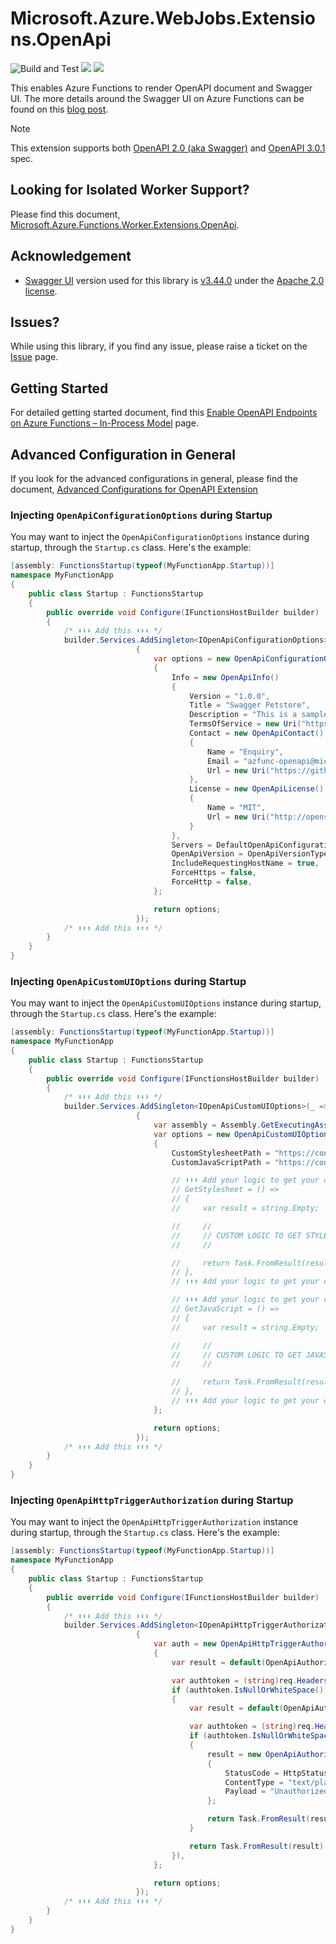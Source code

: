 # Microsoft.Azure.WebJobs.Extensions.OpenApi #

![Build and Test](https://github.com/Azure/azure-functions-openapi-extension/workflows/Build%20and%20Test/badge.svg) [![](https://img.shields.io/nuget/dt/Microsoft.Azure.WebJobs.Extensions.OpenApi.svg)](https://www.nuget.org/packages/Microsoft.Azure.WebJobs.Extensions.OpenApi/) [![](https://img.shields.io/nuget/v/Microsoft.Azure.WebJobs.Extensions.OpenApi.svg)](https://www.nuget.org/packages/Microsoft.Azure.WebJobs.Extensions.OpenApi/)

This enables Azure Functions to render OpenAPI document and Swagger UI. The more details around the Swagger UI on Azure Functions can be found on this [blog post](https://techcommunity.microsoft.com/t5/apps-on-azure/create-and-publish-openapi-enabled-azure-functions-with-visual/ba-p/2381067?WT.mc_id=dotnet-0000-juyoo).

> [!NOTE]
> This extension supports both [OpenAPI 2.0 (aka Swagger)](https://github.com/OAI/OpenAPI-Specification/blob/master/versions/2.0.md) and [OpenAPI 3.0.1](https://github.com/OAI/OpenAPI-Specification/blob/master/versions/3.0.1.md) spec.


## Looking for Isolated Worker Support? ##

Please find this document, [Microsoft.Azure.Functions.Worker.Extensions.OpenApi](./openapi-out-of-proc.md).


## Acknowledgement ##

* [Swagger UI](https://github.com/swagger-api/swagger-ui) version used for this library is [v3.44.0](https://github.com/swagger-api/swagger-ui/releases/tag/v3.44.0) under the [Apache 2.0 license](https://opensource.org/licenses/Apache-2.0).


## Issues? ##

While using this library, if you find any issue, please raise a ticket on the [Issue](https://github.com/Azure/azure-functions-openapi-extension/issues) page.


## Getting Started ##

For detailed getting started document, find this [Enable OpenAPI Endpoints on Azure Functions &ndash; In-Process Model](enable-open-api-endpoints-in-proc.md) page.


## Advanced Configuration in General ##

If you look for the advanced configurations in general, please find the document, [Advanced Configurations for OpenAPI Extension](./openapi.md)


### Injecting `OpenApiConfigurationOptions` during Startup ###

You may want to inject the `OpenApiConfigurationOptions` instance during startup, through the `Startup.cs` class. Here's the example:

```csharp
[assembly: FunctionsStartup(typeof(MyFunctionApp.Startup))]
namespace MyFunctionApp
{
    public class Startup : FunctionsStartup
    {
        public override void Configure(IFunctionsHostBuilder builder)
        {
            /* ⬇️⬇️⬇️ Add this ⬇️⬇️⬇️ */
            builder.Services.AddSingleton<IOpenApiConfigurationOptions>(_ =>
                            {
                                var options = new OpenApiConfigurationOptions()
                                {
                                    Info = new OpenApiInfo()
                                    {
                                        Version = "1.0.0",
                                        Title = "Swagger Petstore",
                                        Description = "This is a sample server Petstore API designed by [http://swagger.io](http://swagger.io).",
                                        TermsOfService = new Uri("https://github.com/Azure/azure-functions-openapi-extension"),
                                        Contact = new OpenApiContact()
                                        {
                                            Name = "Enquiry",
                                            Email = "azfunc-openapi@microsoft.com",
                                            Url = new Uri("https://github.com/Azure/azure-functions-openapi-extension/issues"),
                                        },
                                        License = new OpenApiLicense()
                                        {
                                            Name = "MIT",
                                            Url = new Uri("http://opensource.org/licenses/MIT"),
                                        }
                                    },
                                    Servers = DefaultOpenApiConfigurationOptions.GetHostNames(),
                                    OpenApiVersion = OpenApiVersionType.V2,
                                    IncludeRequestingHostName = true,
                                    ForceHttps = false,
                                    ForceHttp = false,
                                };

                                return options;
                            });
            /* ⬆️⬆️⬆️ Add this ⬆️⬆️⬆️ */
        }
    }
}
```


### Injecting `OpenApiCustomUIOptions` during Startup ###

You may want to inject the `OpenApiCustomUIOptions` instance during startup, through the `Startup.cs` class. Here's the example:

```csharp
[assembly: FunctionsStartup(typeof(MyFunctionApp.Startup))]
namespace MyFunctionApp
{
    public class Startup : FunctionsStartup
    {
        public override void Configure(IFunctionsHostBuilder builder)
        {
            /* ⬇️⬇️⬇️ Add this ⬇️⬇️⬇️ */
            builder.Services.AddSingleton<IOpenApiCustomUIOptions>(_ =>
                            {
                                var assembly = Assembly.GetExecutingAssembly();
                                var options = new OpenApiCustomUIOptions(assembly)
                                {
                                    CustomStylesheetPath = "https://contoso.com/dist/my-custom.css",
                                    CustomJavaScriptPath = "https://contoso.com/dist/my-custom.js",

                                    // ⬇️⬇️⬇️ Add your logic to get your custom stylesheet ⬇️⬇️⬇️
                                    // GetStylesheet = () =>
                                    // {
                                    //     var result = string.Empty;

                                    //     //
                                    //     // CUSTOM LOGIC TO GET STYLESHEET
                                    //     //

                                    //     return Task.FromResult(result);
                                    // },
                                    // ⬆️⬆️⬆️ Add your logic to get your custom stylesheet ⬆️⬆️⬆️

                                    // ⬇️⬇️⬇️ Add your logic to get your custom JavaScript ⬇️⬇️⬇️
                                    // GetJavaScript = () =>
                                    // {
                                    //     var result = string.Empty;

                                    //     //
                                    //     // CUSTOM LOGIC TO GET JAVASCRIPT
                                    //     //

                                    //     return Task.FromResult(result);
                                    // },
                                    // ⬆️⬆️⬆️ Add your logic to get your custom JavaScript ⬆️⬆️⬆️
                                };

                                return options;
                            });
            /* ⬆️⬆️⬆️ Add this ⬆️⬆️⬆️ */
        }
    }
}
```


### Injecting `OpenApiHttpTriggerAuthorization` during Startup ###

You may want to inject the `OpenApiHttpTriggerAuthorization` instance during startup, through the `Startup.cs` class. Here's the example:

```csharp
[assembly: FunctionsStartup(typeof(MyFunctionApp.Startup))]
namespace MyFunctionApp
{
    public class Startup : FunctionsStartup
    {
        public override void Configure(IFunctionsHostBuilder builder)
        {
            /* ⬇️⬇️⬇️ Add this ⬇️⬇️⬇️ */
            builder.Services.AddSingleton<IOpenApiHttpTriggerAuthorization>(_ =>
                            {
                                var auth = new OpenApiHttpTriggerAuthorization(async req =>
                                {
                                    var result = default(OpenApiAuthorizationResult);

                                    var authtoken = (string)req.Headers["Authorization"];
                                    if (authtoken.IsNullOrWhiteSpace())
                                    {
                                        var result = default(OpenApiAuthorizationResult);

                                        var authtoken = (string)req.Headers["Authorization"];
                                        if (authtoken.IsNullOrWhiteSpace())
                                        {
                                            result = new OpenApiAuthorizationResult()
                                            {
                                                StatusCode = HttpStatusCode.Unauthorized,
                                                ContentType = "text/plain",
                                                Payload = "Unauthorized",
                                            };

                                            return Task.FromResult(result);
                                        }

                                        return Task.FromResult(result);
                                    }),
                                };

                                return options;
                            });
            /* ⬆️⬆️⬆️ Add this ⬆️⬆️⬆️ */
        }
    }
}
```
